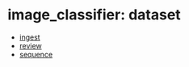 # image_classifier: dataset

- [ingest](./ingest.md)
- [review](./review.md)
- [sequence](./sequence.md)
